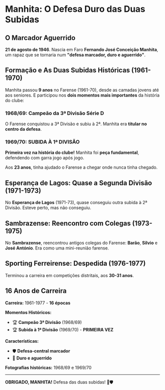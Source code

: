 # Manhita: O Defesa Duro das Duas Subidas

## O Marcador Aguerrido

**21 de agosto de 1946**. Nascia em Faro **Fernando José Conceição Manhita**, um rapaz que se tornaria num **"defesa marcador, duro e aguerrido"**.

## Formação e As Duas Subidas Históricas (1961-1970)

Manhita passou **9 anos** no Farense (1961-70), desde as camadas jovens até aos seniores. E participou nos **dois momentos mais importantes** da história do clube:

### 1968/69: Campeão da 3ª Divisão Série D
O Farense conquistou a 3ª Divisão e subiu à 2ª. Manhita era **titular no centro da defesa**.

### 1969/70: SUBIDA À 1ª DIVISÃO
**Primeira vez na história do clube!** Manhita foi **peça fundamental**, defendendo com garra jogo após jogo.

Aos **23 anos**, tinha ajudado o Farense a chegar onde nunca tinha chegado.

## Esperança de Lagos: Quase a Segunda Divisão (1971-1973)

No **Esperança de Lagos** (1971-73), quase conseguiu outra subida à 2ª Divisão. Esteve perto, mas não conseguiu.

## Sambrazense: Reencontro com Colegas (1973-1975)

No **Sambrazense**, reencontrou antigos colegas do Farense: **Barão**, **Silvio** e **José António**. Era como uma mini-reunião farense.

## Sporting Ferreirense: Despedida (1976-1977)

Terminou a carreira em competições distritais, aos **30-31 anos**.

## 16 Anos de Carreira

**Carreira:** 1961-1977 - **16 épocas**

**Momentos Históricos:**
- 🏆 **Campeão 3ª Divisão** (1968/69)
- 🏆 **Subida à 1ª Divisão** (1969/70) - **PRIMEIRA VEZ**

**Características:**
- 🛡️ **Defesa-central marcador**
- 💪 **Duro e aguerrido**

**Fotografias históricas:** 1968/69 e 1969/70

---

**OBRIGADO, MANHITA!** Defesa das duas subidas! 🦁🛡️
